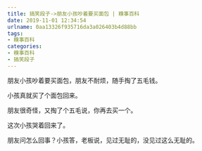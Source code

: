 ```yaml
---
title: 搞笑段子->朋友小孩吵着要买面包 | 糗事百科
date: 2019-11-01 12:34:54
urlname: 0aa13326f935716da3a026403b4d88bb
tags: 
- 糗事百科
categories:
- 糗事百科
- 搞笑段子
---
```

朋友小孩吵着要买面包，朋友不耐烦，随手掏了五毛钱。

小孩真就买了个面包回来。

朋友很奇怪，又掏了个五毛说，你再去买一个。

这次小孩哭着回来了。

朋友问怎么回事？小孩答，老板说，见过无耻的，没见过这么无耻的。


